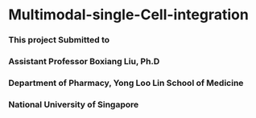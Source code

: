 # Multimodal-single-Cell-integration

### This project Submitted to 
### Assistant Professor Boxiang Liu, Ph.D 
### Department of Pharmacy, Yong Loo Lin School of Medicine 
### National University of Singapore 
